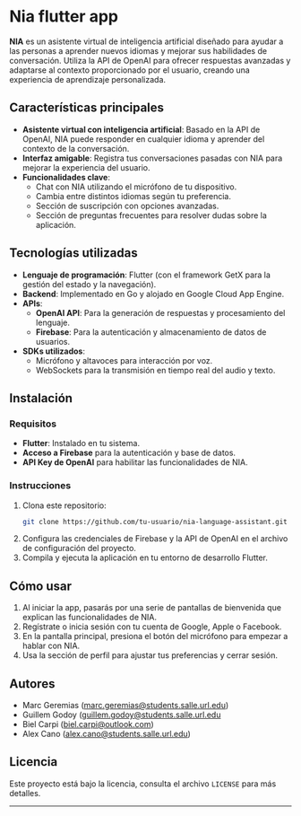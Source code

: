 # Nia flutter app

**NIA** es un asistente virtual de inteligencia artificial diseñado para ayudar a las personas a aprender nuevos idiomas y mejorar sus habilidades de conversación. Utiliza la API de OpenAI para ofrecer respuestas avanzadas y adaptarse al contexto proporcionado por el usuario, creando una experiencia de aprendizaje personalizada.

## **Características principales**
- **Asistente virtual con inteligencia artificial**: Basado en la API de OpenAI, NIA puede responder en cualquier idioma y aprender del contexto de la conversación.
- **Interfaz amigable**: Registra tus conversaciones pasadas con NIA para mejorar la experiencia del usuario.
- **Funcionalidades clave**:
   - Chat con NIA utilizando el micrófono de tu dispositivo.
   - Cambia entre distintos idiomas según tu preferencia.
   - Sección de suscripción con opciones avanzadas.
   - Sección de preguntas frecuentes para resolver dudas sobre la aplicación.

## **Tecnologías utilizadas**
- **Lenguaje de programación**: Flutter (con el framework GetX para la gestión del estado y la navegación).
- **Backend**: Implementado en Go y alojado en Google Cloud App Engine.
- **APIs**:
  - **OpenAI API**: Para la generación de respuestas y procesamiento del lenguaje.
  - **Firebase**: Para la autenticación y almacenamiento de datos de usuarios.
- **SDKs utilizados**:
  - Micrófono y altavoces para interacción por voz.
  - WebSockets para la transmisión en tiempo real del audio y texto.

## **Instalación**
### Requisitos
- **Flutter**: Instalado en tu sistema.
- **Acceso a Firebase** para la autenticación y base de datos.
- **API Key de OpenAI** para habilitar las funcionalidades de NIA.

### Instrucciones
1. Clona este repositorio:
   ```bash
   git clone https://github.com/tu-usuario/nia-language-assistant.git
   ```
2. Configura las credenciales de Firebase y la API de OpenAI en el archivo de configuración del proyecto.
3. Compila y ejecuta la aplicación en tu entorno de desarrollo Flutter.

## **Cómo usar**
1. Al iniciar la app, pasarás por una serie de pantallas de bienvenida que explican las funcionalidades de NIA.
2. Regístrate o inicia sesión con tu cuenta de Google, Apple o Facebook.
3. En la pantalla principal, presiona el botón del micrófono para empezar a hablar con NIA.
4. Usa la sección de perfil para ajustar tus preferencias y cerrar sesión.

## Autores

* Marc Geremias (marc.geremias@students.salle.url.edu)
* Guillem Godoy (guillem.godoy@students.salle.url.edu
* Biel Carpi (biel.carpi@outlook.com)
* Alex Cano (alex.cano@students.salle.url.edu)

## **Licencia**
Este proyecto está bajo la licencia, consulta el archivo `LICENSE` para más detalles.

---

